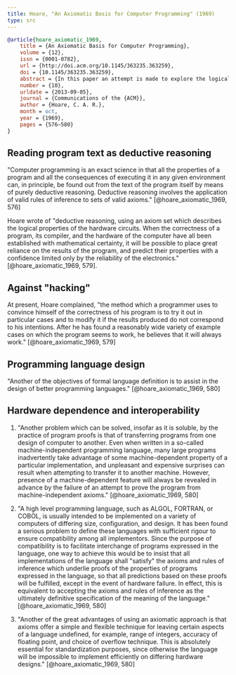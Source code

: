 ```yaml
---
title: Hoare, "An Axiomatic Basis for Computer Programming" (1969)
type: src
---
```


```bibtex
@article{hoare_axiomatic_1969,
	title = {An Axiomatic Basis for Computer Programming},
	volume = {12},
	issn = {0001-0782},
	url = {http://doi.acm.org/10.1145/363235.363259},
	doi = {10.1145/363235.363259},
	abstract = {In this paper an attempt is made to explore the logical foundations of computer programming by use of techniques which were first applied in the study of geometry and have later been extended to other branches of mathematics. This involves the elucidation of sets of axioms and rules of inference which can be used in proofs of the properties of computer programs. Examples are given of such axioms and rules, and a formal proof of a simple theorem is displayed. Finally, it is argued that important advantage, both theoretical and practical, may follow from a pursuance of these topics.},
	number = {10},
	urldate = {2013-09-05},
	journal = {Communications of the {ACM}},
	author = {Hoare, C. A. R.},
	month = oct,
	year = {1969},
	pages = {576–580}
}
```


Reading program text as deductive reasoning
-------------------------------------------

"Computer programming is an exact science in that all the properties of a program and all the consequences of executing it in any given environment can, in principle, be found out from the text of the program itself by means of purely deductive reasoning. Deductive reasoning involves the application of valid rules of inference to sets of valid axioms." [@hoare_axiomatic_1969, 576]

Hoare wrote of "deductive reasoning, using an axiom set which describes the logical properties of the hardware circuits. When the correctness of a program, its compiler, and the hardware of the computer have all been established with mathematical certainty, it will be possible to place great reliance on the results of the program, and predict their properties with a confidence limited only by the reliability of the electronics." [@hoare_axiomatic_1969, 579].


Against "hacking"
-----------------

At present, Hoare complained, "the method which a programmer uses to convince himself of the correctness of his program is to try it out in particular cases and to modify it if the results produced do not correspond to his intentions. After he has found a reasonably wide variety of example cases on which the program seems to work, he believes that it will always work." [@hoare_axiomatic_1969, 579]


Programming language design
---------------------------

"Another of the objectives of formal language definition is to assist in the design of better programming languages." [@hoare_axiomatic_1969, 580]


Hardware dependence and interoperability
----------------------------------------

1. "Another problem which can be solved, insofar as it is soluble, by the practice of program proofs is that of transferring programs from one design of computer to another. Even when written in a so-called machine-independent programming language, many large programs inadvertently take advantage of some machine-dependent property of a particular implementation, and unpleasant and expensive surprises can result when attempting to transfer it to another machine. However, presence of a machine-dependent feature will always be revealed in advance by the failure of an attempt to prove the program from machine-independent axioms." [@hoare_axiomatic_1969, 580]

2. "A high level programming language, such as ALGOL, FORTRAN, or COBOL, is usually intended to be implemented on a variety of computers of differing size, configuration, and design. It has been found a serious problem to define these languages with sufficient rigour to ensure compatibility among all implementors. Since the purpose of compatibility is to facilitate interchange of programs expressed in the language, one way to achieve this would be to insist that all implementations of the language shall "satisfy" the axioms and rules of inference which underlie proofs of the properties of programs expressed in the language, so that all predictions based on these proofs will be fulfilled, except in the event of hardware failure. In effect, this is equivalent to accepting the axioms and rules of inference as the ultimately definitive specification of the meaning of the language." [@hoare_axiomatic_1969, 580]

3. "Another of the great advantages of using an axiomatic approach is that axioms offer a simple and flexible technique for leaving certain aspects of a language undefined, for example, range of integers, accuracy of floating point, and choice of overflow technique. This is absolutely essential for standardization purposes, since otherwise the language will be impossible to implement efficiently on differing hardware designs." [@hoare_axiomatic_1969, 580]
